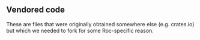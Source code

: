 ## Vendored code

These are files that were originally obtained somewhere else (e.g. crates.io)
but which we needed to fork for some Roc-specific reason.
